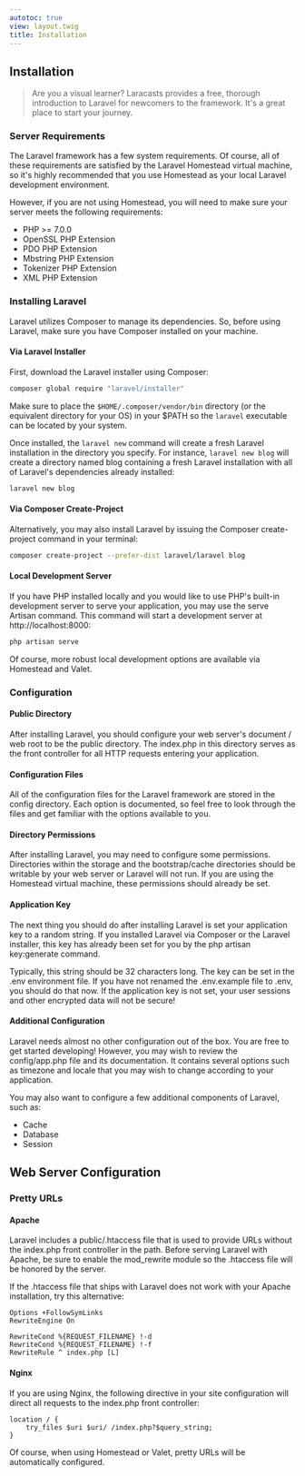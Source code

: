 ```yaml
---
autotoc: true
view: layout.twig
title: Installation
---
```


## Installation

> Are you a visual learner? Laracasts provides a free, thorough introduction to Laravel for newcomers to the framework. It's a great place to start your journey.

### Server Requirements

The Laravel framework has a few system requirements. Of course, all of these requirements are satisfied by the Laravel Homestead virtual machine, so it's highly recommended that you use Homestead as your local Laravel development environment.

However, if you are not using Homestead, you will need to make sure your server meets the following requirements:

- PHP >= 7.0.0
- OpenSSL PHP Extension
- PDO PHP Extension
- Mbstring PHP Extension
- Tokenizer PHP Extension
- XML PHP Extension

### Installing Laravel
Laravel utilizes Composer to manage its dependencies. So, before using Laravel, make sure you have Composer installed on your machine.

#### Via Laravel Installer

First, download the Laravel installer using Composer:

```bash
composer global require "laravel/installer"
```

Make sure to place the `$HOME/.composer/vendor/bin` directory (or the equivalent directory for your OS) in your $PATH so the `laravel` executable can be located by your system.

Once installed, the `laravel new` command will create a fresh Laravel installation in the directory you specify. For instance, `laravel new blog` will create a directory named blog containing a fresh Laravel installation with all of Laravel's dependencies already installed:

```bash
laravel new blog
```

#### Via Composer Create-Project

Alternatively, you may also install Laravel by issuing the Composer create-project command in your terminal:

```bash
composer create-project --prefer-dist laravel/laravel blog
```


#### Local Development Server

If you have PHP installed locally and you would like to use PHP's built-in development server to serve your application, you may use the serve Artisan command. This command will start a development server at http://localhost:8000:

```bash
php artisan serve
```

Of course, more robust local development options are available via Homestead and Valet.


### Configuration

#### Public Directory

After installing Laravel, you should configure your web server's document / web root to be the  public directory. The index.php in this directory serves as the front controller for all HTTP requests entering your application.

#### Configuration Files

All of the configuration files for the Laravel framework are stored in the config directory. Each option is documented, so feel free to look through the files and get familiar with the options available to you.

#### Directory Permissions

After installing Laravel, you may need to configure some permissions. Directories within the  storage and the bootstrap/cache directories should be writable by your web server or Laravel will not run. If you are using the Homestead virtual machine, these permissions should already be set.

#### Application Key

The next thing you should do after installing Laravel is set your application key to a random string. If you installed Laravel via Composer or the Laravel installer, this key has already been set for you by the php artisan key:generate command.

Typically, this string should be 32 characters long. The key can be set in the .env environment file. If you have not renamed the .env.example file to .env, you should do that now. If the application key is not set, your user sessions and other encrypted data will not be secure!

#### Additional Configuration

Laravel needs almost no other configuration out of the box. You are free to get started developing! However, you may wish to review the config/app.php file and its documentation. It contains several options such as timezone and locale that you may wish to change according to your application.

You may also want to configure a few additional components of Laravel, such as:

- Cache
- Database
- Session

## Web Server Configuration


### Pretty URLs

#### Apache

Laravel includes a public/.htaccess file that is used to provide URLs without the index.php front controller in the path. Before serving Laravel with Apache, be sure to enable the mod_rewrite module so the .htaccess file will be honored by the server.

If the .htaccess file that ships with Laravel does not work with your Apache installation, try this alternative:

```
Options +FollowSymLinks
RewriteEngine On

RewriteCond %{REQUEST_FILENAME} !-d
RewriteCond %{REQUEST_FILENAME} !-f
RewriteRule ^ index.php [L]
```

#### Nginx

If you are using Nginx, the following directive in your site configuration will direct all requests to the  index.php front controller:

```
location / {
    try_files $uri $uri/ /index.php?$query_string;
}
```

Of course, when using Homestead or Valet, pretty URLs will be automatically configured.